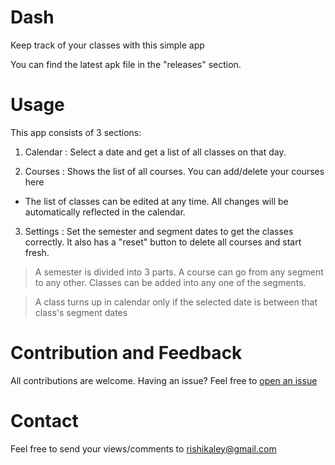 # Dash
Keep track of your classes with this simple app

You can find the latest apk file in the "releases" section.

# Usage
This app consists of 3 sections:

1. Calendar : Select a date and get a list of all classes on that day.

2. Courses : Shows the list of all courses. You can add/delete your courses here

* The list of classes can be edited at any time. All changes will be automatically reflected in the calendar.

3. Settings : Set the semester and segment dates to get the classes correctly. It also has a "reset" button to delete all courses and start fresh.

> A semester is divided into 3 parts. A course can go from any segment to any other. Classes can be added into any one of the segments.

> A class turns up in calendar only if the selected date is between that class's segment dates

# Contribution and Feedback

All contributions are welcome. Having an issue? Feel free to [open an issue](https://github.com/DarkKnight2000/Dash/issues "Issue Page")

# Contact

Feel free to send your views/comments to rishikaley@gmail.com
